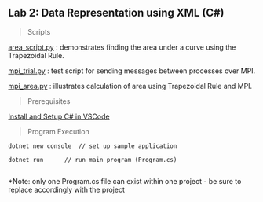 ## Lab 2: Data Representation using XML (C#)

> Scripts

[area_script.py](https://github.com/AllanVikiru/DistributedObjectsWebServices/blob/main/MPI-Lab/area_script.py) : demonstrates finding the area under a curve using the Trapezoidal Rule.
  
[mpi_trial.py](https://github.com/AllanVikiru/DistributedObjectsWebServices/blob/main/MPI-Lab/mpi_trial.py) : test script for sending messages between processes over MPI.

[mpi_area.py](https://github.com/AllanVikiru/DistributedObjectsWebServices/blob/main/MPI-Lab/mpi_area.py) : illustrates calculation of area using Trapezoidal Rule and MPI. 

> Prerequisites

[Install and Setup C# in VSCode](https://www.youtube.com/watch?v=Y7GMBmd1EAk) 


> Program Execution

```
dotnet new console  // set up sample application

dotnet run      // run main program (Program.cs) 
             
```
*Note: only one Program.cs file can exist within one project - be sure to replace accordingly with the project

